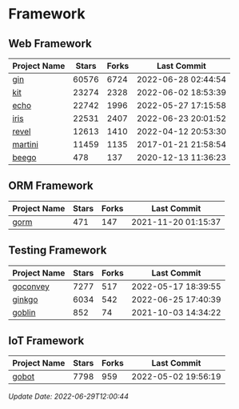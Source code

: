 # Framework

## Web Framework
| Project Name | Stars | Forks | Last Commit |
| ------------ | ----- | ----- | ----------- |
| [gin](https://github.com/gin-gonic/gin) | 60576 | 6724 | 2022-06-28 02:44:54 |
| [kit](https://github.com/go-kit/kit) | 23274 | 2328 | 2022-06-02 18:53:39 |
| [echo](https://github.com/labstack/echo) | 22742 | 1996 | 2022-05-27 17:15:58 |
| [iris](https://github.com/kataras/iris) | 22531 | 2407 | 2022-06-23 20:01:52 |
| [revel](https://github.com/revel/revel) | 12613 | 1410 | 2022-04-12 20:53:30 |
| [martini](https://github.com/go-martini/martini) | 11459 | 1135 | 2017-01-21 21:58:54 |
| [beego](https://github.com/astaxie/beego) | 478 | 137 | 2020-12-13 11:36:23 |

## ORM Framework
| Project Name | Stars | Forks | Last Commit |
| ------------ | ----- | ----- | ----------- |
| [gorm](https://github.com/jinzhu/gorm) | 471 | 147 | 2021-11-20 01:15:37 |

## Testing Framework
| Project Name | Stars | Forks | Last Commit |
| ------------ | ----- | ----- | ----------- |
| [goconvey](https://github.com/smartystreets/goconvey) | 7277 | 517 | 2022-05-17 18:39:55 |
| [ginkgo](https://github.com/onsi/ginkgo) | 6034 | 542 | 2022-06-25 17:40:39 |
| [goblin](https://github.com/franela/goblin) | 852 | 74 | 2021-10-03 14:34:22 |

## IoT Framework
| Project Name | Stars | Forks | Last Commit |
| ------------ | ----- | ----- | ----------- |
| [gobot](https://github.com/hybridgroup/gobot) | 7798 | 959 | 2022-05-02 19:56:19 |

*Update Date: 2022-06-29T12:00:44*